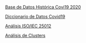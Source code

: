 [Base de Datos Histórica Covi19 2020](https://drive.google.com/file/d/1XqU_0XHLy1DXqx8Iw_sIMiB_WF9PL4B6/view?usp=sharing)

[Diccionario de Datos Covid19](https://drive.google.com/drive/folders/1mV06RaXMXuRLXPrYn-OtjP8SYSOeWN6G?usp=sharing)

[Análisis ISO/IEC 25012](https://docs.google.com/spreadsheets/d/1NKREVEWeQxHn9AYQHmEdfbBbsX-KHuGSxhpWnCZ5zyE/edit?usp=sharing)

[Análisis de Clusters](https://drive.google.com/drive/folders/1kS_ctKq5-kUbjThbCqaneF5Zjx9v_NHm?usp=sharing)
